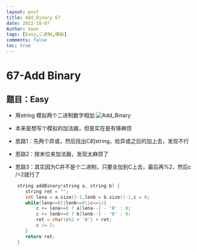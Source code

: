 ```yaml
---
layout: post
title: Add_Binary 67
date: 2022-10-07
Author: keen
tags: [Easy,二进制,模拟]
comments: false
toc: true
---
```

# 67-Add Binary
## 题目：Easy
- 用string 模拟两个二进制数字相加
![Add_Binary](https://lh3.googleusercontent.com/u/0/d/1yidUpX1OqUw7f-HTEcWeH9aO1D9_Pf0j)

- 本来是想写个模拟的加法器，但是实在是有够麻烦
- 思路1：先两个异或，然后找出C的string，给异或之后的加上去，发现不行
- 思路2：按末位来加法器，发现太麻烦了
- 思路3：其实因为C并不是个二进制，只要全加到C上去，最后再%2，然后c /=2就行了

```cpp
    string addBinary(string a, string b) {
       string ret = "";
       int lena = a.size()-1,lenb = b.size()-1,c = 0;
       while(lena>=0||lenb>=0||c==1){
           c += lena>=0 ? a[lena--] - '0' : 0;
           c += lenb>=0 ? b[lenb--] - '0' : 0;
           ret = char(c%2 + '0') + ret;
           c /= 2;
       } 
       return ret;
    }
```
